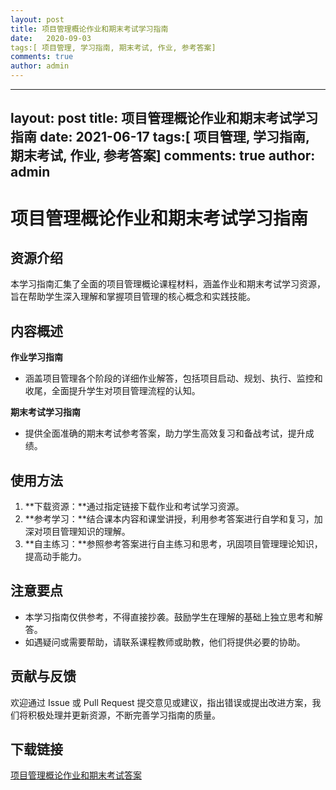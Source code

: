 ```yaml
---
layout: post
title: 项目管理概论作业和期末考试学习指南
date:   2020-09-03
tags:[ 项目管理, 学习指南, 期末考试, 作业, 参考答案]
comments: true
author: admin
---
```

---
layout: post
title: 项目管理概论作业和期末考试学习指南
date:   2021-06-17
tags:[ 项目管理, 学习指南, 期末考试, 作业, 参考答案]
comments: true
author: admin
---
# 项目管理概论作业和期末考试学习指南

## 资源介绍

本学习指南汇集了全面的项目管理概论课程材料，涵盖作业和期末考试学习资源，旨在帮助学生深入理解和掌握项目管理的核心概念和实践技能。

## 内容概述

**作业学习指南**

- 涵盖项目管理各个阶段的详细作业解答，包括项目启动、规划、执行、监控和收尾，全面提升学生对项目管理流程的认知。

**期末考试学习指南**

- 提供全面准确的期末考试参考答案，助力学生高效复习和备战考试，提升成绩。

## 使用方法

1. **下载资源：**通过指定链接下载作业和考试学习资源。
2. **参考学习：**结合课本内容和课堂讲授，利用参考答案进行自学和复习，加深对项目管理知识的理解。
3. **自主练习：**参照参考答案进行自主练习和思考，巩固项目管理理论知识，提高动手能力。

## 注意要点

- 本学习指南仅供参考，不得直接抄袭。鼓励学生在理解的基础上独立思考和解答。
- 如遇疑问或需要帮助，请联系课程教师或助教，他们将提供必要的协助。

## 贡献与反馈

欢迎通过 Issue 或 Pull Request 提交意见或建议，指出错误或提出改进方案，我们将积极处理并更新资源，不断完善学习指南的质量。

## 下载链接

[项目管理概论作业和期末考试答案](https://pan.quark.cn/s/595cee4408e7)